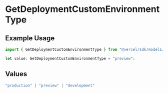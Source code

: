 # GetDeploymentCustomEnvironmentType

## Example Usage

```typescript
import { GetDeploymentCustomEnvironmentType } from "@vercel/sdk/models/operations/getdeployment.js";

let value: GetDeploymentCustomEnvironmentType = "preview";
```

## Values

```typescript
"production" | "preview" | "development"
```